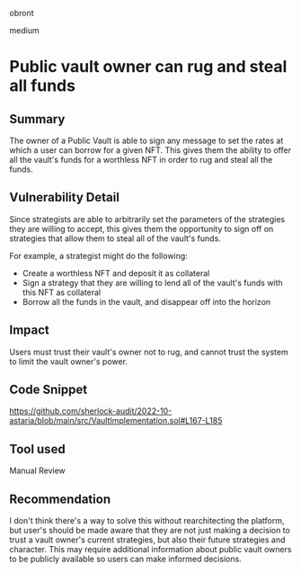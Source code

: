 obront

medium

# Public vault owner can rug and steal all funds

## Summary

The owner of a Public Vault is able to sign any message to set the rates at which a user can borrow for a given NFT. This gives them the ability to offer all the vault's funds for a worthless NFT in order to rug and steal all the funds.

## Vulnerability Detail

Since strategists are able to arbitrarily set the parameters of the strategies they are willing to accept, this gives them the opportunity to sign off on strategies that allow them to steal all of the vault's funds.

For example, a strategist might do the following:
- Create a worthless NFT and deposit it as collateral
- Sign a strategy that they are willing to lend all of the vault's funds with this NFT as collateral
- Borrow all the funds in the vault, and disappear off into the horizon

## Impact

Users must trust their vault's owner not to rug, and cannot trust the system to limit the vault owner's power.

## Code Snippet

https://github.com/sherlock-audit/2022-10-astaria/blob/main/src/VaultImplementation.sol#L167-L185

## Tool used

Manual Review

## Recommendation

I don't think there's a way to solve this without rearchitecting the platform, but user's should be made aware that they are not just making a decision to trust a vault owner's current strategies, but also their future strategies and character. This may require additional information about public vault owners to be publicly available so users can make informed decisions.